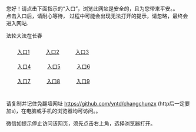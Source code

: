 您好！请点击下面指示的“入口”，浏览此网站是安全的，且为您带来平安。。 <br/>
点击入口后，请耐心等待， 过程中可能会出现无法打开的提示，请忽略，最终会进入网站. </br>

法轮大法在长春<br/>
<div style="padding:10px"><a style="margin:20px" target="_blank" href="https://d259ouqhbct5ds.cloudfront.net/2Qpsp?mabvjmk" id="ccLink1" rel="nofollow">入口1</a> <a target="_blank" style="margin:20px" href="https://d1yz1cb4tvmgcy.cloudfront.net/2Qpsp?hcucwz" id="ccLink2" rel="nofollow">入口2</a> <a style="margin:20px" target="_blank" href="https://d3j4g0idxmq94x.cloudfront.net/2Qpsp?gydwlx" id="ccLink3" rel="nofollow">入口3</a></div>

<div style="padding:10px" ><a style="margin:20px" target="_blank" href="https://d259ouqhbct5ds.cloudfront.net/2Qpsp?mabvjmk" id="ccLink4" rel="nofollow">入口4</a> <a style="margin:20px" href="https://d1yz1cb4tvmgcy.cloudfront.net/2Qpsp?hcucwz" target="_blank" id="ccLink5" rel="nofollow">入口5</a> <a style="margin:20px" href="https://d3j4g0idxmq94x.cloudfront.net/2Qpsp?gydwlx" target="_blank" id="ccLink6" rel="nofollow">入口6</a></div>

<div style="padding:10px"><a style="margin:20px" target="_blank" href="https://d259ouqhbct5ds.cloudfront.net/2Qpsp?mabvjmk" id="ccLink7" rel="nofollow">入口7</a> <a style="margin:20px" href="https://d1yz1cb4tvmgcy.cloudfront.net/2Qpsp?hcucwz" target="_blank" id="ccLink8" rel="nofollow">入口8</a> <a style="margin:20px" target="_blank" href="https://d3j4g0idxmq94x.cloudfront.net/2Qpsp?gydwlx" id="ccLink9" rel="nofollow">入口9</a></div>

<br/>



请复制并记住免翻墙网址 https://github.com/yntd/changchunzx (http后一定要加s)，在电脑或手机的浏览器均可访问。。<br/>

微信如提示停止访问该网页，须先点击右上角，选择浏览器打开。
